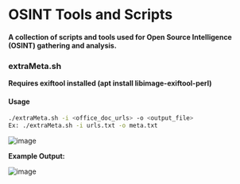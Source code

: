 # OSINT Tools and Scripts
#### A collection of scripts and tools used for Open Source Intelligence (OSINT) gathering and analysis. 

### extraMeta.sh
**Requires exiftool installed (apt install libimage-exiftool-perl)** 

#### Usage
```bash
./extraMeta.sh -i <office_doc_urls> -o <output_file>
Ex: ./extraMeta.sh -i urls.txt -o meta.txt
```
![image](https://user-images.githubusercontent.com/81575551/121958268-7ed65780-cd31-11eb-83a0-0b2099909312.png)

**Example Output:** 
  
![image](https://user-images.githubusercontent.com/81575551/121958457-b5ac6d80-cd31-11eb-9e57-ed3a9a8843e8.png)
